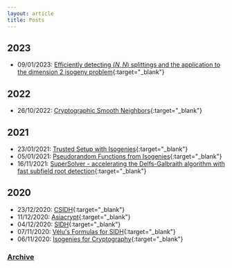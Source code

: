 ```yaml
---
layout: article
title: Posts
---
```


## 2023
* 09/01/2023: [Efficiently detecting $(N,N)$ splittings and the application to the dimension 2 isogeny problem](https://mariascrs.github.io/2023/01/09/splitsearcher.html){:target="_blank"}

## 2022
* 26/10/2022: [Cryptographic Smooth Neighbors](https://mariascrs.github.io/2022/10/24/twinsmooths.html){:target="_blank"}

## 2021
* 23/01/2021: [Trusted Setup with Isogenies](https://mariascrs.github.io/2021/01/23/Trusted-Setup.html){:target="_blank"}
* 05/01/2021: [Pseudorandom Functions from Isogenies](https://mariascrs.github.io/2021/01/05/PRFs.html){:target="_blank"}
* 16/11/2021: [SuperSolver - accelerating the Delfs-Galbraith algorithm with fast subfield root detection](https://mariascrs.github.io/2021/11/16/supersolver.html){:target="_blank"}

## 2020
* 23/12/2020: [CSIDH](https://mariascrs.github.io/2020/12/23/CSIDH.html){:target="_blank"}
* 11/12/2020: [Asiacrypt](https://mariascrs.github.io/2020/12/11/asiacrypt-2020.html){:target="_blank"}
* 04/12/2020: [SIDH](https://mariascrs.github.io/2020/12/04/sidh.html){:target="_blank"}
* 07/11/2020: [Vélu's Formulas for SIDH](https://mariascrs.github.io/2020/11/07/velus-formulas.html){:target="_blank"}
* 06/11/2020: [Isogenies for Cryptography](https://mariascrs.github.io/2020/11/06/isogenies-for-crypto.html){:target="_blank"}

### [Archive](https://mariascrs.github.io/archive.html)
